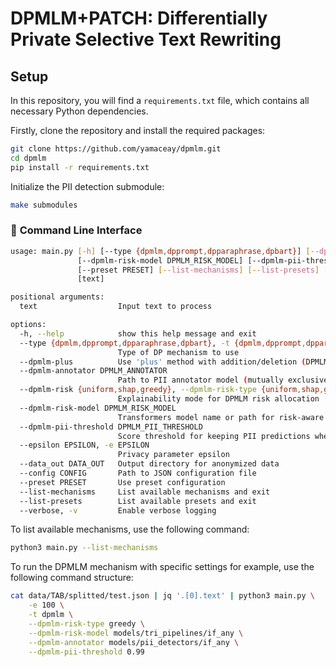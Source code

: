 # DPMLM+PATCH: Differentially Private Selective Text Rewriting

## Setup
In this repository, you will find a `requirements.txt` file, which contains all necessary Python dependencies.

Firstly, clone the repository and install the required packages:

```bash
git clone https://github.com/yamaceay/dpmlm.git
cd dpmlm
pip install -r requirements.txt
```

Initialize the PII detection submodule:

```bash
make submodules
```

### 🔧 **Command Line Interface**

```bash
usage: main.py [-h] [--type {dpmlm,dpprompt,dpparaphrase,dpbart}] [--dpmlm-plus] [--dpmlm-annotator DPMLM_ANNOTATOR] [--dpmlm-risk {uniform,shap,greedy}]
               [--dpmlm-risk-model DPMLM_RISK_MODEL] [--dpmlm-pii-threshold DPMLM_PII_THRESHOLD] [--epsilon EPSILON] [--data_out DATA_OUT] [--config CONFIG]
               [--preset PRESET] [--list-mechanisms] [--list-presets] [--verbose]
               [text]

positional arguments:
  text                  Input text to process

options:
  -h, --help            show this help message and exit
  --type {dpmlm,dpprompt,dpparaphrase,dpbart}, -t {dpmlm,dpprompt,dpparaphrase,dpbart}
                        Type of DP mechanism to use
  --dpmlm-plus          Use 'plus' method with addition/deletion (DPMLM only)
  --dpmlm-annotator DPMLM_ANNOTATOR
                        Path to PII annotator model (mutually exclusive with non-uniform risk scoring)
  --dpmlm-risk {uniform,shap,greedy}, --dpmlm-risk-type {uniform,shap,greedy}
                        Explainability mode for DPMLM risk allocation
  --dpmlm-risk-model DPMLM_RISK_MODEL
                        Transformers model name or path for risk-aware scoring (required for SHAP/greedy)
  --dpmlm-pii-threshold DPMLM_PII_THRESHOLD
                        Score threshold for keeping PII predictions when process_pii_only is enabled
  --epsilon EPSILON, -e EPSILON
                        Privacy parameter epsilon
  --data_out DATA_OUT   Output directory for anonymized data
  --config CONFIG       Path to JSON configuration file
  --preset PRESET       Use preset configuration
  --list-mechanisms     List available mechanisms and exit
  --list-presets        List available presets and exit
  --verbose, -v         Enable verbose logging
```

To list available mechanisms, use the following command:

```bash
python3 main.py --list-mechanisms
```

To run the DPMLM mechanism with specific settings for example, use the following command structure:

```bash
cat data/TAB/splitted/test.json | jq '.[0].text' | python3 main.py \
    -e 100 \
    -t dpmlm \
    --dpmlm-risk-type greedy \
    --dpmlm-risk-model models/tri_pipelines/if_any \
    --dpmlm-annotator models/pii_detectors/if_any \
    --dpmlm-pii-threshold 0.99
```